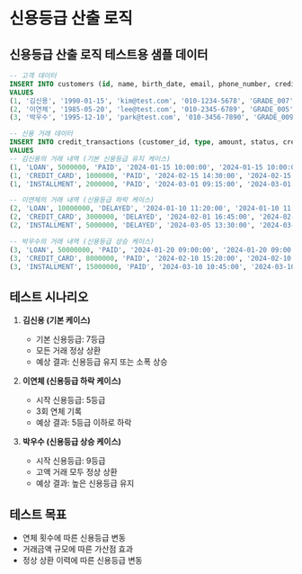 # 신용등급 산출 로직

## 신용등급 산출 로직 테스트용 샘플 데이터

```sql
-- 고객 데이터
INSERT INTO customers (id, name, birth_date, email, phone_number, credit_grade, credit_grade_updated_at, created_at, updated_at, deleted) 
VALUES 
(1, '김신용', '1990-01-15', 'kim@test.com', '010-1234-5678', 'GRADE_007', '2024-12-24 00:00:00', '2024-12-24 00:00:00', '2024-12-24 00:00:00', 0),
(2, '이연체', '1985-05-20', 'lee@test.com', '010-2345-6789', 'GRADE_005', '2024-12-24 00:00:00', '2024-12-24 00:00:00', '2024-12-24 00:00:00', 0),
(3, '박우수', '1995-12-10', 'park@test.com', '010-3456-7890', 'GRADE_009', '2024-12-24 00:00:00', '2024-12-24 00:00:00', '2024-12-24 00:00:00', 0);

-- 신용 거래 데이터
INSERT INTO credit_transactions (customer_id, type, amount, status, created_at, updated_at, deleted, version) 
VALUES 
-- 김신용의 거래 내역 (기본 신용등급 유지 케이스)
(1, 'LOAN', 5000000, 'PAID', '2024-01-15 10:00:00', '2024-01-15 10:00:00', 0, 0),
(1, 'CREDIT_CARD', 1000000, 'PAID', '2024-02-15 14:30:00', '2024-02-15 14:30:00', 0, 0),
(1, 'INSTALLMENT', 2000000, 'PAID', '2024-03-01 09:15:00', '2024-03-01 09:15:00', 0, 0),

-- 이연체의 거래 내역 (신용등급 하락 케이스)
(2, 'LOAN', 10000000, 'DELAYED', '2024-01-10 11:20:00', '2024-01-10 11:20:00', 0, 0),
(2, 'CREDIT_CARD', 3000000, 'DELAYED', '2024-02-01 16:45:00', '2024-02-01 16:45:00', 0, 0),
(2, 'INSTALLMENT', 5000000, 'DELAYED', '2024-03-05 13:30:00', '2024-03-05 13:30:00', 0, 0),

-- 박우수의 거래 내역 (신용등급 상승 케이스)
(3, 'LOAN', 50000000, 'PAID', '2024-01-20 09:00:00', '2024-01-20 09:00:00', 0, 0),
(3, 'CREDIT_CARD', 8000000, 'PAID', '2024-02-10 15:20:00', '2024-02-10 15:20:00', 0, 0),
(3, 'INSTALLMENT', 15000000, 'PAID', '2024-03-10 10:45:00', '2024-03-10 10:45:00', 0, 0);
```

## 테스트 시나리오

1. **김신용 (기본 케이스)**
    - 기본 신용등급: 7등급
    - 모든 거래 정상 상환
    - 예상 결과: 신용등급 유지 또는 소폭 상승

2. **이연체 (신용등급 하락 케이스)**
    - 시작 신용등급: 5등급
    - 3회 연체 기록
    - 예상 결과: 5등급 이하로 하락

3. **박우수 (신용등급 상승 케이스)**
    - 시작 신용등급: 9등급
    - 고액 거래 모두 정상 상환
    - 예상 결과: 높은 신용등급 유지

## 테스트 목표
- 연체 횟수에 따른 신용등급 변동
- 거래금액 규모에 따른 가산점 효과
- 정상 상환 이력에 따른 신용등급 변동
